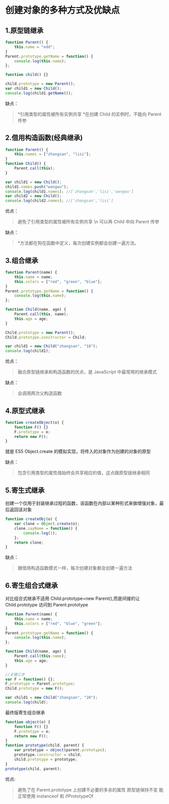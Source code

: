# 创建对象的多种方式及优缺点

## 1.原型链继承

```javascript
function Parent() {
    this.name = "edd";
}
Parent.prototype.getName = function() {
    console.log(this.name);
};

function child() {}

child.prototype = new Parent();
var child1 = new Child();
console.log(child1.getName());
```

缺点：

> *引用类型的属性被所有实例共享
> *在创建 Child 的实例时，不能向 Parent 传参

## 2.借用构造函数(经典继承)

```javascript
function Parent() {
    this.names = ["zhangsan", "lisi"];
}
function Child() {
    Parent.call(this);
}

var child1 = new Child();
child1.names.push("wangwu");
console.log(child1.names); //['zhangsan','lisi','wangwu']
var child2 = new Child();
console.log(child2.names); //['zhangsan','lisi']
```

优点：

> 避免了引用类型的属性被所有实例共享 \n
> 可以再 Child 中向 Parent 传参

缺点：

> \*方法都在狗在函数中定义，每次创建实例都会创建一遍方法。

## 3.组合继承

```javascript
function Parent(name) {
    this.name = name;
    this.colors = ["red", "green", "blue"];
}
Parent.prototype.getName = function() {
    console.log(this.name);
};

function Child(name, age) {
    Parent.call(this, name);
    this.age = age;
}

Child.prototype = new Parent();
Child.prototype.constructor = Child;

var child1 = new Child("zhangsan", "18");
console.log(child1);
```

优点：

> 融合原型链继承和构造函数的优点，是 JavaScript 中最常用的继承模式

缺点：

> 会调用两次父构造函数

## 4.原型式继承

```javascript
function createObject(o) {
    function F() {}
    F.prototype = o;
    return new F();
}
```

就是 ES5 Object.create 的模拟实现，将传入的对象作为创建的对象的原型

缺点：

> 包含引用类型的属性值始终会共享相应的值，这点跟原型链继承相同

## 5.寄生式继承

创建一个仅用于封装继承过程的函数，该函数在内部以某种形式来做增强对象，最后返回该对象

```javascript
function createObj(o) {
    var clone = Object.create(o);
    clone.sayName = function() {
        console.log(1);
    };
    return clone;
}
```

缺点：

> 跟借用构造函数模式一样，每次创建对象都会创建一遍方法

## 6.寄生组合式继承

对比组合式继承不适用 Child.prototype=new Parent(),而是间接的让 Child.prototype 访问到 Parent.prototype

```javascript
function Parent(name) {
    this.name = name;
    this.colors = ["red", "blue", "green"];
}
Parent.prototype.getName = function() {
    console.log(this.name);
};

function Child(name, age) {
    Parent.call(this.name);
    this.age = age;
}

//关键三步
var F = function() {};
F.prototype = Parent.prototype;
Child.prototype = new F();

var child1 = new Child("zhangsan", "20");
console.log(child);
```

最终版寄生组合继承

```javascript
function object(o) {
    function F() {}
    F.prototype = o;
    return new F();
}
function prototype(child, parent) {
    var prototype = object(parent.prototype);
    prototype.constructor = child;
    child.prototype = prototype;
}
prototype(child, parent);
```

优点:

> 避免了在 Parent.prototype 上创建不必要的多余的属性
> 原型链保持不变
> 能正常使用 instanceof 和 ifPrototypeOf
